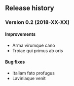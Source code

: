 ## Release history

### Version 0.2 (2018-XX-XX)

#### Improvements

* Arma virumque cano
* Troiae qui primus ab oris

#### Bug fixes

* Italiam fato profugus
* Laviniaque venit
